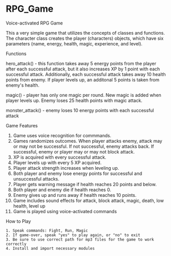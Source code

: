 # RPG_Game
Voice-activated RPG Game

This a very simple game that utilizes the concepts of classes and functions. The character class creates the player (characters) objects, which have six parameters (name, energy, health, magic, experience, and level).

Functions

hero_attack() - this function takes away 5 energy points from the player after each successful attack, but it also increases XP by 1 point with each successful attack. Additionally, each successful attack takes away 10 health points from enemy. If player levels up, an additonal 5 points is taken from enemy's health.

magic() - player has only one magic per round. New magic is added when player levels up. Enemy loses 25 health points with magic attack.

monster_attack() - enemy loses 10 energy points with each successful attack

Game Features

1. Game uses voice recognition for commmands.
2. Games randomizes outcomes. When player attacks enemy, attack may or may not be successful. If not successful, enemy attacks back. If successful, enemy or player may or may not block attack. 
3. XP is acquired with every successful attack.
4. Player levels up with every 5 XP acquired.
5. Player attack strength increases when leveling up.
6. Both player and enemy lose energy points for successful and unsuccessful attacks.
7. Player gets warning message if health reaches 20 points and below.
8. Both player and enemy die if health reaches 0.
9. Enemy gives up and runs away if health reaches 10 points. 
10. Game includes sound effects for attack, block attack, magic, death, low health, level up
11. Game is played using voice-activated commands

How to Play

    1. Speak commands: Fight, Run, Magic
    2. If game-over, speak "yes" to play again, or "no" to exit
    3. Be sure to use correct path for mp3 files for the game to work correctly
    4. Install and import necessary modules
